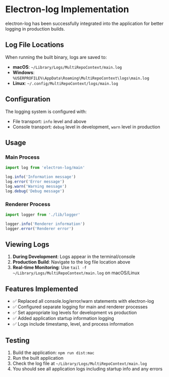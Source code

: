 # Electron-log Implementation

electron-log has been successfully integrated into the application for better logging in production builds.

## Log File Locations

When running the built binary, logs are saved to:

- **macOS**: `~/Library/Logs/MultiRepoContext/main.log`
- **Windows**: `%USERPROFILE%\AppData\Roaming\MultiRepoContext\logs\main.log`
- **Linux**: `~/.config/MultiRepoContext/logs/main.log`

## Configuration

The logging system is configured with:
- File transport: `info` level and above
- Console transport: `debug` level in development, `warn` level in production

## Usage

### Main Process
```javascript
import log from 'electron-log/main'

log.info('Information message')
log.error('Error message')
log.warn('Warning message')
log.debug('Debug message')
```

### Renderer Process
```javascript
import logger from './lib/logger'

logger.info('Renderer information')
logger.error('Renderer error')
```

## Viewing Logs

1. **During Development**: Logs appear in the terminal/console
2. **Production Build**: Navigate to the log file location above
3. **Real-time Monitoring**: Use `tail -f ~/Library/Logs/MultiRepoContext/main.log` on macOS/Linux

## Features Implemented

- ✅ Replaced all console.log/error/warn statements with electron-log
- ✅ Configured separate logging for main and renderer processes
- ✅ Set appropriate log levels for development vs production
- ✅ Added application startup information logging
- ✅ Logs include timestamp, level, and process information

## Testing

1. Build the application: `npm run dist:mac`
2. Run the built application
3. Check the log file at `~/Library/Logs/MultiRepoContext/main.log`
4. You should see all application logs including startup info and any errors